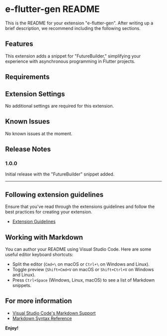 # e-flutter-gen README

This is the README for your extension "e-flutter-gen". After writing up a brief description, we recommend including the following sections.

## Features

This extension adds a snippet for "FutureBuilder," simplifying your experience with asynchronous programming in Flutter projects.

## Requirements



## Extension Settings

No additional settings are required for this extension.

## Known Issues

No known issues at the moment.

## Release Notes



### 1.0.0

Initial release with the "FutureBuilder" snippet added.

---

## Following extension guidelines

Ensure that you've read through the extensions guidelines and follow the best practices for creating your extension.

* [Extension Guidelines](https://code.visualstudio.com/api/references/extension-guidelines)

## Working with Markdown

You can author your README using Visual Studio Code. Here are some useful editor keyboard shortcuts:

* Split the editor (`Cmd+\` on macOS or `Ctrl+\` on Windows and Linux).
* Toggle preview (`Shift+Cmd+V` on macOS or `Shift+Ctrl+V` on Windows and Linux).
* Press `Ctrl+Space` (Windows, Linux, macOS) to see a list of Markdown snippets.

## For more information

* [Visual Studio Code's Markdown Support](http://code.visualstudio.com/docs/languages/markdown)
* [Markdown Syntax Reference](https://help.github.com/articles/markdown-basics/)

**Enjoy!**
